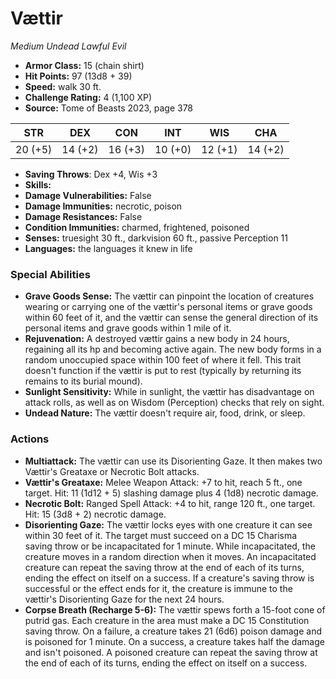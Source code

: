 # Vættir

*Medium* *Undead* *Lawful Evil*

- **Armor Class:** 15 (chain shirt)
- **Hit Points:** 97 (13d8 + 39)
- **Speed:** walk 30 ft.
- **Challenge Rating:** 4 (1,100 XP)
- **Source:** Tome of Beasts 2023, page 378

| STR | DEX | CON | INT | WIS | CHA |
| --- | --- | --- | --- | --- | --- |
| 20 (+5) | 14 (+2) | 16 (+3) | 10 (+0) | 12 (+1) | 14 (+2) |

- **Saving Throws**: Dex +4, Wis +3
- **Skills:** 
- **Damage Vulnerabilities:** False
- **Damage Immunities:** necrotic, poison
- **Damage Resistances:** False
- **Condition Immunities:** charmed, frightened, poisoned
- **Senses:** truesight 30 ft., darkvision 60 ft., passive Perception 11
- **Languages:** the languages it knew in life

### Special Abilities

- **Grave Goods Sense:** The vættir can pinpoint the location of creatures wearing or carrying one of the vættir's personal items or grave goods within 60 feet of it, and the vættir can sense the general direction of its personal items and grave goods within 1 mile of it.
- **Rejuvenation:** A destroyed vættir gains a new body in 24 hours, regaining all its hp and becoming active again. The new body forms in a random unoccupied space within 100 feet of where it fell. This trait doesn't function if the vættir is put to rest (typically by returning its remains to its burial mound).
- **Sunlight Sensitivity:** While in sunlight, the vættir has disadvantage on attack rolls, as well as on Wisdom (Perception) checks that rely on sight.
- **Undead Nature:** The vættir doesn't require air, food, drink, or sleep.

### Actions

- **Multiattack:** The vættir can use its Disorienting Gaze. It then makes two Vættir's Greataxe or Necrotic Bolt attacks.
- **Vættir's Greataxe:** Melee Weapon Attack: +7 to hit, reach 5 ft., one target. Hit: 11 (1d12 + 5) slashing damage plus 4 (1d8) necrotic damage.
- **Necrotic Bolt:** Ranged Spell Attack: +4 to hit, range 120 ft., one target. Hit: 15 (3d8 + 2) necrotic damage.
- **Disorienting Gaze:** The vættir locks eyes with one creature it can see within 30 feet of it. The target must succeed on a DC 15 Charisma saving throw or be incapacitated for 1 minute. While incapacitated, the creature moves in a random direction when it moves. An incapacitated creature can repeat the saving throw at the end of each of its turns, ending the effect on itself on a success. If a creature's saving throw is successful or the effect ends for it, the creature is immune to the vættir's Disorienting Gaze for the next 24 hours.
- **Corpse Breath (Recharge 5-6):** The vættir spews forth a 15-foot cone of putrid gas. Each creature in the area must make a DC 15 Constitution saving throw. On a failure, a creature takes 21 (6d6) poison damage and is poisoned for 1 minute. On a success, a creature takes half the damage and isn't poisoned. A poisoned creature can repeat the saving throw at the end of each of its turns, ending the effect on itself on a success.
